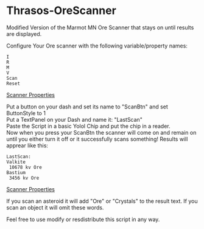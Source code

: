 # Thrasos-OreScanner
Modified Version of the Marmot MN Ore Scanner that stays on until results are displayed.

Configure Your Ore scanner with the following variable/property names:
```Scanner
I
R
M
V
Scan
Reset
```
[Scanner Properties](./images/ScannerConfig.png)

Put a button on your dash and set its name to "ScanBtn" and set ButtonStyle to 1  
Put a TextPanel on your Dash and name it: "LastScan"  
Paste the Script in a basic Yolol Chip and put the chip in a reader.  
Now when you press your ScanBtn the scanner will come on and remain on until you either turn it off or it successfully scans something!
Results will apprear like this:
```
LastScan:
Valkite
 10678 kv Ore
Bastium
 3456 kv Ore
```
[Scanner Properties](./images/ScanResults.png)

If you scan an asteroid it will add "Ore" or "Crystals" to the result text. If you scan an object it will omit these words.

Feel free to use modify or resdistribute this script in any way.
